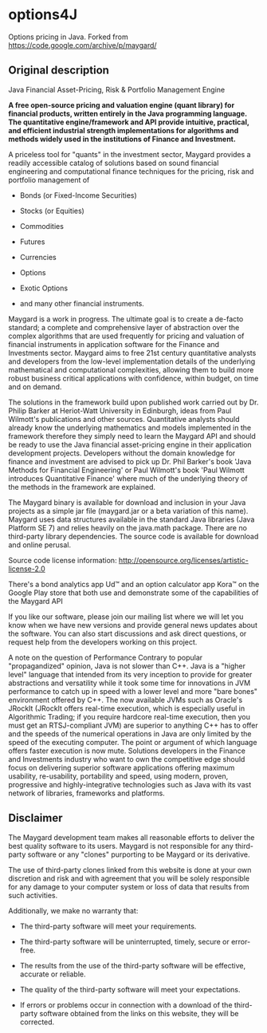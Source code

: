 # options4J
Options pricing in Java. Forked from https://code.google.com/archive/p/maygard/

## Original description

Java Financial Asset-Pricing, Risk & Portfolio Management Engine

**A free open-source pricing and valuation engine (quant library) for financial products, written entirely in the Java programming language.
The quantitative engine/framework and API provide intuitive, practical, and efficient industrial strength implementations for algorithms and methods widely used in the institutions of Finance and Investment.**

A priceless tool for "quants" in the investment sector, Maygard provides a readily accessible catalog of solutions based on sound financial engineering and computational finance techniques for the pricing, risk and portfolio management of

* Bonds (or Fixed-Income Securities)

* Stocks (or Equities)

* Commodities

* Futures

* Currencies

* Options

* Exotic Options

* and many other financial instruments.

Maygard is a work in progress. The ultimate goal is to create a de-facto standard; a complete and comprehensive layer of abstraction over the complex algorithms that are used frequently for pricing and valuation of financial instruments in application software for the Finance and Investments sector. Maygard aims to free 21st century quantitative analysts and developers from the low-level implementation details of the underlying mathematical and computational complexities, allowing them to build more robust business critical applications with confidence, within budget, on time and on demand.

The solutions in the framework build upon published work carried out by Dr. Philip Barker at Heriot-Watt University in Edinburgh, ideas from Paul Wilmott's publications and other sources. Quantitative analysts should already know the underlying mathematics and models implemented in the framework therefore they simply need to learn the Maygard API and should be ready to use the Java financial asset-pricing engine in their application development projects. Developers without the domain knowledge for finance and investment are advised to pick up Dr. Phil Barker's book 'Java Methods for Financial Engineering' or Paul Wilmott's book 'Paul Wilmott introduces Quantitative Finance' where much of the underlying theory of the methods in the framework are explained.

The Maygard binary is available for download and inclusion in your Java projects as a simple jar file (maygard.jar or a beta variation of this name). Maygard uses data structures available in the standard Java libraries (Java Platform SE 7) and relies heavily on the java.math package. There are no third-party library dependencies. The source code is available for download and online perusal.

Source code license information: http://opensource.org/licenses/artistic-license-2.0

There's a bond analytics app Ud™ and an option calculator app Kora™ on the Google Play store that both use and demonstrate some of the capabilities of the Maygard API

If you like our software, please join our mailing list where we will let you know when we have new versions and provide general news updates about the software. You can also start discussions and ask direct questions, or request help from the developers working on this project.

A note on the question of Performance
Contrary to popular "propagandized" opinion, Java is not slower than C++. Java is a "higher level" language that intended from its very inception to provide for greater abstractions and versatility while it took some time for innovations in JVM performance to catch up in speed with a lower level and more "bare bones" environment offered by C++. The now available JVMs such as Oracle's JRockIt (JRockIt offers real-time execution, which is especially useful in Algorithmic Trading; if you require hardcore real-time execution, then you must get an RTSJ-compliant JVM) are superior to anything C++ has to offer and the speeds of the numerical operations in Java are only limited by the speed of the executing computer. The point or argument of which language offers faster execution is now mute. Solutions developers in the Finance and Investments industry who want to own the competitive edge should focus on delivering superior software applications offering maximum usability, re-usability, portability and speed, using modern, proven, progressive and highly-integrative technologies such as Java with its vast network of libraries, frameworks and platforms.

## Disclaimer
The Maygard development team makes all reasonable efforts to deliver the best quality software to its users. Maygard is not responsible for any third-party software or any "clones" purporting to be Maygard or its derivative.

The use of third-party clones linked from this website is done at your own discretion and risk and with agreement that you will be solely responsible for any damage to your computer system or loss of data that results from such activities.

Additionally, we make no warranty that:

* The third-party software will meet your requirements.

* The third-party software will be uninterrupted, timely, secure or error-free.

* The results from the use of the third-party software will be effective, accurate or reliable.

* The quality of the third-party software will meet your expectations.

* If errors or problems occur in connection with a download of the third-party software obtained from the links on this website, they will be corrected.
